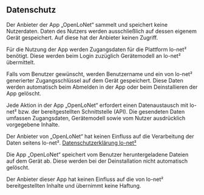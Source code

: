 ## Datenschutz
Der Anbieter der App „OpenLoNet“ sammelt und speichert keine Nutzerdaten. Daten des Nutzers werden ausschließlich auf dessen eigenem Gerät gespeichert. Auf diese hat der Anbieter keinen Zugriff.
 
Für die Nutzung der App werden Zugangsdaten für die Plattform lo-net² benötigt. Diese werden beim Login zuzüglich Gerätemodell an lo-net² übermittelt.

Falls vom Benutzer gewünscht, werden Benutzername und ein von lo-net² generierter Zugangsschlüssel auf dem Gerät gespeichert. Diese Daten werden automatisch beim Abmelden in der App oder beim Deinstallieren der App gelöscht.

Jede Aktion in der App „OpenLoNet“ erfordert einen Datenaustausch mit lo-net² bzw. der bereitgestellten Schnittstelle (API). Die gesendeten Daten umfassen Zugangsdaten, Gerätemodell sowie vom Nutzer ausdrücklich vorgegebene Inhalte.

Der Anbieter von „OpenLoNet“ hat keinen Einfluss auf die Verarbeitung der Daten seitens lo-net².
[Datenschutzerklärung lo-net²](https://www.lo-net2.de/wws/9.php#/wws/554809.php)

Die App „OpenLoNet“ speichert vom Benutzer heruntergeladene Dateien auf dem Gerät ab. Diese werden bei der Deinstallation nicht automatisch gelöscht.

Der Anbieter dieser App hat keinen Einfluss auf die von lo-net² bereitgestellten Inhalte und übernimmt keine Haftung.
